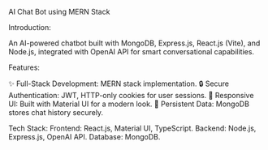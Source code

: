 AI Chat Bot using MERN Stack

Introduction:

An AI-powered chatbot built with MongoDB, Express.js, React.js (Vite), and Node.js, integrated with OpenAI API for smart conversational capabilities.

Features:

✨ Full-Stack Development: MERN stack implementation.
🔒 Secure Authentication: JWT, HTTP-only cookies for user sessions.
🎨 Responsive UI: Built with Material UI for a modern look.
💾 Persistent Data: MongoDB stores chat history securely.

Tech Stack:
Frontend: React.js, Material UI, TypeScript.
Backend: Node.js, Express.js, OpenAI API.
Database: MongoDB.
